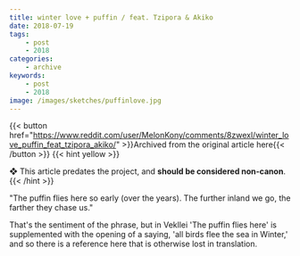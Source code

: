 ```yaml
---
title: winter love + puffin / feat. Tzipora & Akiko
date: 2018-07-19
tags:
    - post
    - 2018
categories:
    - archive
keywords:
    - post
    - 2018
image: /images/sketches/puffinlove.jpg
---
```

{{< button href="https://www.reddit.com/user/MelonKony/comments/8zwexl/winter_love_puffin_feat_tzipora_akiko/" >}}Archived from the original article here{{< /button >}}
{{< hint yellow >}}

❖ This article predates the project, and **should be considered non-canon**.
{{< /hint >}}

"The puffin flies here so early (over the years). The further inland we go, the farther they chase us."

That's the sentiment of the phrase, but in Vekllei 'The puffin flies here' is supplemented with the opening of a saying, 'all birds flee the sea in Winter,' and so there is a reference here that is otherwise lost in translation.
